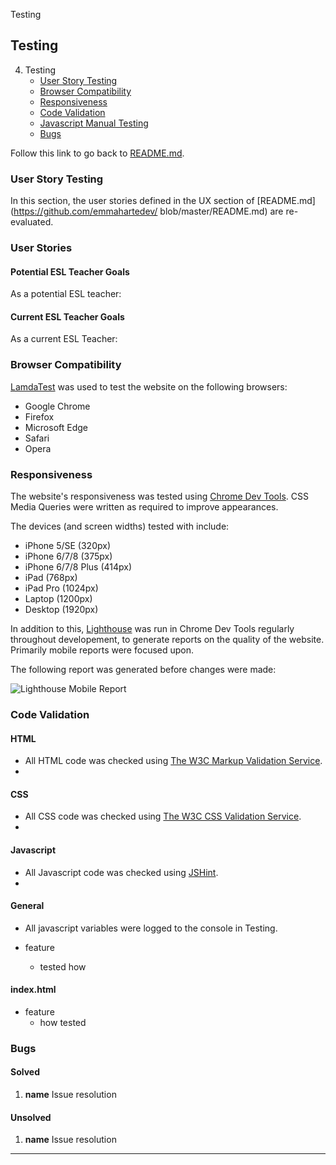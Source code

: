 Testing
## Testing

4. Testing
    * [User Story Testing](#user-story-testing " goto user story testing")
    * [Browser Compatibility](#browser-compatibility "goto browser compatibility")
    * [Responsiveness](#responsiveness "goto responsiveness")
    * [Code Validation](#code-validation "goto code validation")
    * [Javascript Manual Testing](#javascript-manual-testing "goto javascript manual testing")
    * [Bugs](#bugs "goto bugs")

Follow this link to go back to [README.md](https://github.com/emmahartedev/ms2-teachflow/blob/master/README.md). 

### User Story Testing
In this section, the user stories defined in the UX section of [README.md](https://github.com/emmahartedev/ blob/master/README.md) are re-evaluated.

### User Stories
#### Potential ESL Teacher Goals
As a potential ESL teacher:


#### Current ESL Teacher Goals
As a current ESL Teacher:

### Browser Compatibility
[LamdaTest](https://www.lambdatest.com/) was used to test the website on the following browsers:

* Google Chrome
* Firefox
* Microsoft Edge
* Safari 
* Opera


### Responsiveness
The website's responsiveness was tested using [Chrome Dev Tools](https://developers.google.com/web/tools/chrome-devtools).
CSS Media Queries were written as required to improve appearances. 

The devices (and screen widths) tested with include: 
* iPhone 5/SE (320px)
* iPhone 6/7/8 (375px)
* iPhone 6/7/8 Plus (414px)
* iPad (768px)
* iPad Pro (1024px)
* Laptop (1200px)
* Desktop (1920px)
    
In addition to this, [Lighthouse](https://developers.google.com/web/tools/lighthouse) was run in Chrome Dev Tools regularly throughout developement, to generate reports on the quality of the website.
Primarily mobile reports were focused upon. 

The following report was generated before changes were made:

![Lighthouse Mobile Report ](assets/images/readme_files/lighthouse-before.png)


### Code Validation
#### HTML 
* All HTML code was checked using [The W3C Markup Validation Service](https://validator.w3.org/).
* 

#### CSS
* All CSS code was checked using [The W3C CSS Validation Service](https://jigsaw.w3.org/css-validator/).
* 

#### Javascript
* All Javascript code was checked using [JSHint](https://jshint.com/). 
* 

#### General 
   * All javascript variables were logged to the console in Testing.

* feature
    * tested how

#### index.html

* feature
    * how tested
    
### Bugs 

#### Solved
1. <strong>name</strong>
Issue
resolution 

#### Unsolved
1. <strong>name</strong>
Issue
resolution 
----------------------------
